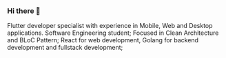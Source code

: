 ### Hi there 👋
Flutter developer specialist with experience in Mobile, Web and Desktop applications. Software Engineering student; Focused in Clean Architecture and BLoC Pattern; React for web development, Golang for backend development and fullstack development;


